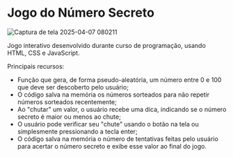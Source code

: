 # Jogo do Número Secreto

![Captura de tela 2025-04-07 080211](https://github.com/user-attachments/assets/fcb4ae6e-2bbc-4782-ab2b-13e568bc3038)

Jogo interativo desenvolvido durante curso de programação, usando HTML, CSS e JavaScript.

Principais recursos:
- Função que gera, de forma pseudo-aleatória, um número entre 0 e 100 que deve ser descoberto pelo usuário;
- O código salva na memória os números sorteados para não repetir números sorteados recentemente;
- Ao "chutar" um valor, o usuário recebe uma dica, indicando se o número secreto é maior ou menos ao chute;
- O usuário pode verificar seu "chute" usando o botão na tela ou simplesmente pressionando a tecla enter;
- O código salva na memória o número de tentativas feitas pelo usuário para acertar o número secreto e exibe esse valor ao final do jogo.
